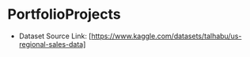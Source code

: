 # PortfolioProjects

- Dataset Source Link: [https://www.kaggle.com/datasets/talhabu/us-regional-sales-data]
